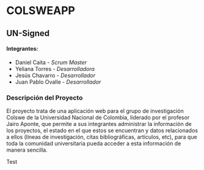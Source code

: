 # COLSWEAPP

## UN-Signed

#### Integrantes:
* Daniel Caita - _Scrum Master_
* Yeliana Torres - _Desarrolladora_
* Jesús Chavarro - _Desarrollador_
* Juan Pablo Ovalle - _Desarrollador_

### Descripción del Proyecto 
El proyecto trata de una aplicación web para el grupo de investigación Colswe de la Universidad Nacional de Colombia, liderado por el profesor Jairo Aponte, que permite a sus integrantes administrar la información de los proyectos, el estado en el que estos se encuentran y datos relacionados a ellos (líneas de investigación, citas bibliográficas, artículos, etc), para que toda la comunidad universitaria pueda acceder a esta información de manera sencilla.

Test
